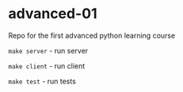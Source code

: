 advanced-01
===========

Repo for the first advanced python learning course

`make server` - run server

`make client` - run client

`make test` - run tests